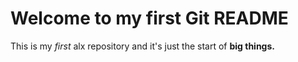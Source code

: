# Welcome to my first Git README

This is my *first* alx repository and it's just the start of **big things.**

